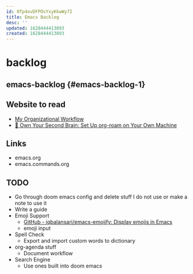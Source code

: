 ```yaml
---
id: 0Tp4ovDFPOvYxyKkwWy7I
title: Emacs Backlog
desc: ''
updated: 1628444413893
created: 1628444413893
---
```

# backlog
emacs-backlog {#emacs-backlog-1}
--------------------------------

Website to read
---------------

*   [My Organizational Workflow](https://vincent.demeester.fr/articles/my_organizational_workflow.html)
*   [🧠 Own Your Second Brain: Set Up org-roam on Your Own Machine](https://www.ianjones.us/own-your-second-brain#the-easy-way)

Links
-----

*   emacs.org
*   emacs.commands.org

TODO
----

*   Go through doom emacs config and delete stuff I do not use or make a note to use it
*   Write a guide
*   Emoji Support
    *   [GitHub - iqbalansari/emacs-emojify: Display emojis in Emacs](https://github.com/iqbalansari/emacs-emojify#what-is-this)
    *   emoji input
*   Spell Check
    *   Export and import custom words to dictionary
*   org-agenda stuff
    *   Document workflow
*   Search Engine
    *   Use ones built into doom emacs
